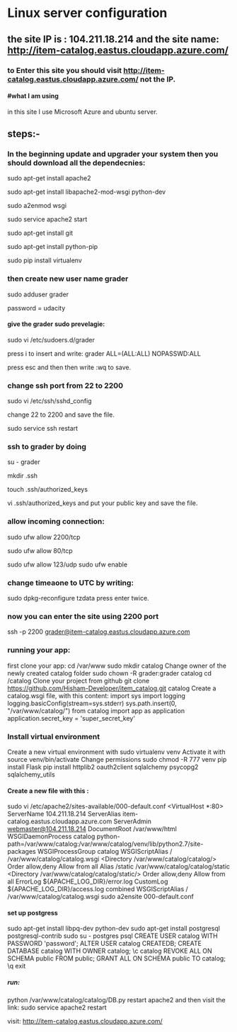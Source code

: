 #  Linux server configuration
## the site IP is : 104.211.18.214 and the site name: http://item-catalog.eastus.cloudapp.azure.com/
### to Enter this site you should visit http://item-catalog.eastus.cloudapp.azure.com/ not the IP. 
#### #what I am using 
in this site I use Microsoft Azure and ubuntu server.
## steps:-
### In the beginning update and upgrader your system then you should download all the dependecnies:
sudo apt-get install apache2 

sudo apt-get install libapache2-mod-wsgi python-dev 

sudo a2enmod wsgi 

sudo service apache2 start 

sudo apt-get install git 

sudo apt-get install python-pip 

sudo pip install virtualenv 

### then create new user name grader 
sudo adduser grader 

password = udacity 

#### give the grader sudo prevelagie:
sudo vi /etc/sudoers.d/grader 

press i to insert and write: grader ALL=(ALL:ALL) NOPASSWD:ALL 

press esc and then then write :wq to save. 

### change ssh port from 22 to 2200 
sudo vi /etc/ssh/sshd_config 

change 22 to 2200 and save the file. 

sudo service ssh restart 

### ssh to grader by doing 
su - grader 

mkdir .ssh 

touch .ssh/authorized_keys 

vi .ssh/authorized_keys and put your public key and save the file. 

### allow incoming connection: 
sudo ufw allow 2200/tcp 

sudo ufw allow 80/tcp 

sudo ufw allow 123/udp
sudo ufw enable
### change timeaone to UTC by writing: 
sudo dpkg-reconfigure tzdata
press enter twice. 
### now you can enter the site using 2200 port 
ssh -p 2200 grader@item-catalog.eastus.cloudapp.azure.com
### running your app:
first clone your app:
cd /var/www
sudo mkdir catalog
Change owner of the newly created catalog folder sudo chown -R grader:grader catalog
cd /catalog
Clone your project from github git clone https://github.com/Hisham-Developer/item_catalog.git catalog
Create a catalog.wsgi file, with this content:
import sys
import logging
logging.basicConfig(stream=sys.stderr)
sys.path.insert(0, "/var/www/catalog/")
from catalog import app as application
application.secret_key = 'super_secret_key'
### Install virtual environment
Create a new virtual environment with sudo virtualenv venv
Activate it with
source venv/bin/activate
Change permissions sudo chmod -R 777 venv
pip install Flask
pip install httplib2 oauth2client sqlalchemy psycopg2 sqlalchemy_utils
#### Create a new file with this : 
sudo vi /etc/apache2/sites-available/000-default.conf
<VirtualHost *:80>
	ServerName 104.211.18.214
	ServerAlias item-catalog.eastus.cloudapp.azure.com
	ServerAdmin webmaster@104.211.18.214
	DocumentRoot /var/www/html
	WSGIDaemonProcess catalog python-path=/var/www/catalog:/var/www/catalog/venv/lib/python2.7/site-packages
	WSGIProcessGroup catalog
        WSGIScriptAlias / /var/www/catalog/catalog.wsgi
        <Directory /var/www/catalog/catalog/>
            Order allow,deny
            Allow from all
        </Directory>
        Alias /static /var/www/catalog/catalog/static
        <Directory /var/www/catalog/catalog/static/>
            Order allow,deny
            Allow from all
    	</Directory>
	ErrorLog ${APACHE_LOG_DIR}/error.log
	CustomLog ${APACHE_LOG_DIR}/access.log combined
	WSGIScriptAlias / /var/www/catalog/catalog.wsgi
</VirtualHost>
 sudo a2ensite 000-default.conf
 #### set up postgress 
sudo apt-get install libpq-dev python-dev
sudo apt-get install postgresql postgresql-contrib
sudo su - postgres
psql
CREATE USER catalog WITH PASSWORD 'password';
ALTER USER catalog CREATEDB;
CREATE DATABASE catalog WITH OWNER catalog;
\c catalog
REVOKE ALL ON SCHEMA public FROM public;
GRANT ALL ON SCHEMA public TO catalog;
\q
exit
##### run:
python /var/www/catalog/catalog/DB.py
restart apache2 and then visit the link:
sudo service apache2 restart

visit: 
http://item-catalog.eastus.cloudapp.azure.com/
